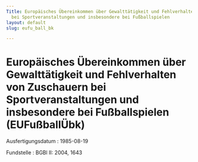```yaml
---
Title: Europäisches Übereinkommen über Gewalttätigkeit und Fehlverhalten von Zuschauern
  bei Sportveranstaltungen und insbesondere bei Fußballspielen
layout: default
slug: eufu_ball_bk

---
```


# Europäisches Übereinkommen über Gewalttätigkeit und Fehlverhalten von Zuschauern bei Sportveranstaltungen und insbesondere bei Fußballspielen (EUFußballÜbk)

Ausfertigungsdatum
:   1985-08-19

Fundstelle
:   BGBl II: 2004, 1643

